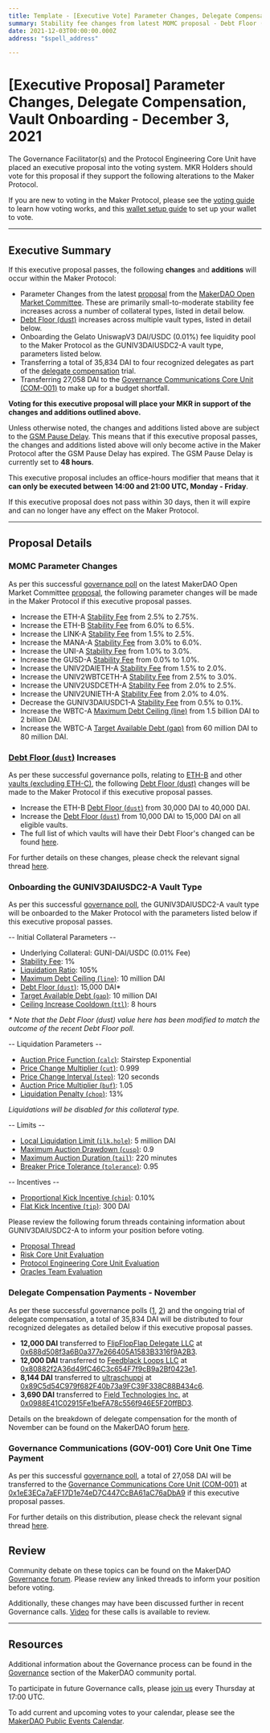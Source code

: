 ```yaml
---
title: Template - [Executive Vote] Parameter Changes, Delegate Compensation, Vault Onboarding - December 3, 2021
summary: Stability fee changes from latest MOMC proposal - Debt Floor (dust) increases - Onboarding UniswapV3 DAI-USDC 0.01% fee pool - Delegate compensation payments - Minor core unit budget transfer - Minor DC-IAM Changes to WBTC-A
date: 2021-12-03T00:00:00.000Z
address: "$spell_address"

---
```

# [Executive Proposal] Parameter Changes, Delegate Compensation, Vault Onboarding - December 3, 2021

The Governance Facilitator(s) and the Protocol Engineering Core Unit have placed an executive proposal into the voting system. MKR Holders should vote for this proposal if they support the following alterations to the Maker Protocol.

If you are new to voting in the Maker Protocol, please see the [voting guide](https://community-development.makerdao.com/en/learn/governance/how-voting-works/) to learn how voting works, and this [wallet setup guide](https://community-development.makerdao.com/en/learn/governance/voting-setup/) to set up your wallet to vote.

---

## Executive Summary

If this executive proposal passes, the following **changes** and **additions** will occur within the Maker Protocol:
- Parameter Changes from the latest [proposal](https://forum.makerdao.com/t/parameter-changes-proposal-ppg-omc-001-2021-11-25/11825/1) from the [MakerDAO Open Market Committee](https://forum.makerdao.com/t/parameter-proposal-group-makerdao-open-market-committee/7355). These are primarily small-to-moderate stability fee increases across a number of collateral types, listed in detail below.
- [Debt Floor (dust)](https://makerdao.world/en/learn/governance/param-debt-floor) increases across multiple vault types, listed in detail below.
- Onboarding the Gelato UniswapV3 DAI/USDC (0.01%) fee liquidity pool to the Maker Protocol as the GUNIV3DAIUSDC2-A vault type, parameters listed below.
- Transferring a total of 35,834 DAI to four recognized delegates as part of the [delegate compensation](https://vote.makerdao.com/polling/QmbvuhYH?network=mainnet#poll-detail) trial.
- Transferring 27,058 DAI to the [Governance Communications Core Unit (COM-001)](https://mips.makerdao.com/mips/details/MIP39c2SP8) to make up for a budget shortfall.

**Voting for this executive proposal will place your MKR in support of the changes and additions outlined above.**

Unless otherwise noted, the changes and additions listed above are subject to the [GSM Pause Delay](https://community-development.makerdao.com/en/learn/governance/param-gsm-pause-delay). This means that if this executive proposal passes, the changes and additions listed above will only become active in the Maker Protocol after the GSM Pause Delay has expired. The GSM Pause Delay is currently set to **48 hours**.

This executive proposal includes an office-hours modifier that means that it **can only be executed between 14:00 and 21:00 UTC, Monday - Friday**.

If this executive proposal does not pass within 30 days, then it will expire and can no longer have any effect on the Maker Protocol.

---

## Proposal Details

### MOMC Parameter Changes

As per this successful [governance poll](https://vote.makerdao.com/polling/QmNqCZGa?network=mainnet#poll-detail) on the latest MakerDAO Open Market Committee [proposal](https://forum.makerdao.com/t/parameter-changes-proposal-ppg-omc-001-2021-11-25/11825), the following parameter changes will be made in the Maker Protocol if this executive proposal passes.
- Increase the ETH-A [Stability Fee](https://makerdao.world/en/learn/governance/param-stability-fee) from 2.5% to 2.75%.
- Increase the ETH-B [Stability Fee](https://makerdao.world/en/learn/governance/param-stability-fee) from 6.0% to 6.5%.
- Increase the LINK-A [Stability Fee](https://makerdao.world/en/learn/governance/param-stability-fee) from 1.5% to 2.5%.
- Increase the MANA-A [Stability Fee](https://makerdao.world/en/learn/governance/param-stability-fee) from 3.0% to 6.0%.
- Increase the UNI-A [Stability Fee](https://makerdao.world/en/learn/governance/param-stability-fee) from 1.0% to 3.0%.
- Increase the GUSD-A [Stability Fee](https://makerdao.world/en/learn/governance/param-stability-fee) from 0.0% to 1.0%.
- Increase the UNIV2DAIETH-A [Stability Fee](https://makerdao.world/en/learn/governance/param-stability-fee) from 1.5% to 2.0%.
- Increase the UNIV2WBTCETH-A [Stability Fee](https://makerdao.world/en/learn/governance/param-stability-fee) from 2.5% to 3.0%.
- Increase the UNIV2USDCETH-A [Stability Fee](https://makerdao.world/en/learn/governance/param-stability-fee) from 2.0% to 2.5%.
- Increase the UNIV2UNIETH-A [Stability Fee](https://makerdao.world/en/learn/governance/param-stability-fee) from 2.0% to 4.0%.
- Decrease the GUNIV3DAIUSDC1-A [Stability Fee](https://makerdao.world/en/learn/governance/param-stability-fee) from 0.5% to 0.1%.
- Increase the WBTC-A [Maximum Debt Ceiling (line)](https://makerdao.world/en/learn/governance/module-dciam) from 1.5 billion DAI to 2 billion DAI.
- Increase the WBTC-A [Target Available Debt (gap)](https://makerdao.world/en/learn/governance/module-dciam) from 60 million DAI to 80 million DAI.

### [Debt Floor (`dust`)](https://makerdao.world/en/learn/governance/param-debt-floor) Increases

As per these successful governance polls, relating to [ETH-B](https://vote.makerdao.com/polling/QmZXnn16?network=mainnet) and other [vaults (excluding ETH-C)](https://vote.makerdao.com/polling/QmUYLPcr?network=mainnet), the following [Debt Floor (dust)](https://makerdao.world/en/learn/governance/param-debt-floor) changes will be made to the Maker Protocol if this executive proposal passes.
- Increase the ETH-B [Debt Floor (`dust`)](https://makerdao.world/en/learn/governance/param-debt-floor) from 30,000 DAI to 40,000 DAI.
- Increase the [Debt Floor (`dust`)](https://makerdao.world/en/learn/governance/param-debt-floor) from 10,000 DAI to 15,000 DAI on all eligible vaults. 
- The full list of which vaults will have their Debt Floor's changed can be found [here](https://docs.google.com/spreadsheets/d/1kpXE7_wNJBljLnRbdxLPTrx2xF86W83xvYX4LYnar0c/edit#gid=0).

For further details on these changes, please check the relevant signal thread [here](https://forum.makerdao.com/t/signal-request-adjusting-dust-parameter-2021-4/11598).

### Onboarding the GUNIV3DAIUSDC2-A Vault Type

As per this successful [governance poll](https://vote.makerdao.com/polling/QmSkHE8T?network=mainnet), the GUNIV3DAIUSDC2-A vault type will be onboarded to the Maker Protocol with the parameters listed below if this executive proposal passes.

-- Initial Collateral Parameters --

* Underlying Collateral: GUNI-DAI/USDC (0.01% Fee)
* [Stability Fee](https://community-development.makerdao.com/en/learn/governance/param-stability-fee): 1%
* [Liquidation Ratio](https://community-development.makerdao.com/en/learn/governance/param-liquidation-ratio): 105%
* [Maximum Debt Ceiling (`line`)](https://makerdao.world/en/learn/governance/module-dciam): 10 million DAI
* [Debt Floor (`dust`)](https://community-development.makerdao.com/en/learn/governance/param-debt-floor): 15,000 DAI*
* [Target Available Debt (`gap`)](https://makerdao.world/en/learn/governance/module-dciam): 10 million DAI
* [Ceiling Increase Cooldown (`ttl`)](https://makerdao.world/en/learn/governance/module-dciam): 8 hours

*\* Note that the Debt Floor (dust) value here has been modified to match the outcome of the recent Debt Floor poll.*

-- Liquidation Parameters --

* [Auction Price Function (`calc`)](https://community-development.makerdao.com/en/learn/governance/param-auction-price-function): Stairstep Exponential
* [Price Change Multiplier (`cut`)](https://community-development.makerdao.com/en/learn/governance/param-auction-price-function): 0.999
* [Price Change Interval (`step`)](https://community-development.makerdao.com/en/learn/governance/param-auction-price-function): 120 seconds
* [Auction Price Multiplier (`buf`)](https://community-development.makerdao.com/en/learn/governance/param-auction-price-multiplier): 1.05
* [Liquidation Penalty (`chop`)](https://community-development.makerdao.com/en/learn/governance/param-liquidation-penalty): 13%

*Liquidations will be disabled for this collateral type.*

-- Limits --

* [Local Liquidation Limit (`ilk.hole`)](https://community-development.makerdao.com/en/learn/governance/param-local-liquidation-limit): 5 million DAI
* [Maximum Auction Drawdown (`cusp`)](https://community-development.makerdao.com/en/learn/governance/param-max-auction-drawdown): 0.9
* [Maximum Auction Duration (`tail`)](https://community-development.makerdao.com/en/learn/governance/param-max-auction-duration): 220 minutes
* [Breaker Price Tolerance (`tolerance`)](https://community-development.makerdao.com/en/learn/governance/param-breaker-price-tolerance): 0.95

-- Incentives --

* [Proportional Kick Incentive (`chip`)](https://community-development.makerdao.com/en/learn/governance/param-proportional-kick-incentive): 0.10%
* [Flat Kick Incentive (`tip`)](https://community-development.makerdao.com/en/learn/governance/param-flat-kick-incentive): 300 DAI

Please review the following forum threads containing information about GUNIV3DAIUSDC2-A to inform your position before voting.
* [Proposal Thread](https://forum.makerdao.com/t/g-uni-dai-usdc-0-01-tier-onboard-g-uni-for-univ3s-new-0-01-fee-tier/11738)
* [Risk Core Unit Evaluation](https://forum.makerdao.com/t/g-uni-dai-usdc-collateral-onboarding-risk-evaluation/9719)
* [Protocol Engineering Core Unit Evaluation](https://forum.makerdao.com/t/guni-dai-usdc-erc20-token-smart-contract-technical-assessment/9139)
* [Oracles Team Evaluation](https://forum.makerdao.com/t/guni-dai-usdc-collateral-onboarding-oracle-assessment-mip10c3-sp41/10268)

### Delegate Compensation Payments - November

As per these successful governance polls ([1](https://vote.makerdao.com/polling/QmPCbBu3?network=mainnet), [2](https://vote.makerdao.com/polling/QmbvuhYH?network=mainnet#poll-detail)) and the ongoing trial of delegate compensation, a total of 35,834 DAI will be distributed to four recognized delegates as detailed below if this executive proposal passes.

- **12,000 DAI** transferred to [FlipFlopFlap Delegate LLC](https://vote.makerdao.com/address/0xaf8aa6846539033eaf0c3ca4c9c7373e370e039b?network=mainnet) at [0x688d508f3a6B0a377e266405A1583B3316f9A2B3](https://etherscan.io/address/0x688d508f3a6B0a377e266405A1583B3316f9A2B3).
- **12,000 DAI** transferred to [Feedblack Loops LLC](https://vote.makerdao.com/address/0x845b36e1e4f41a361dd711bda8ea239bf191fe95?network=mainnet) at [0x80882f2A36d49fC46C3c654F7f9cB9a2Bf0423e1](https://etherscan.io/address/0x80882f2A36d49fC46C3c654F7f9cB9a2Bf0423e1).
- **8,144 DAI** transferred to [ultraschuppi](https://vote.makerdao.com/address/0xb21e535fb349e4ef0520318acfe589e174b0126b?network=mainnet) at [0x89C5d54C979f682F40b73a9FC39F338C88B434c6](https://etherscan.io/address/0x89C5d54C979f682F40b73a9FC39F338C88B434c6).
- **3,690 DAI** transferred to [Field Technologies Inc.](https://vote.makerdao.com/address/0xad2fda5f6ce305d2ced380fdfa791b6a26e7f281?network=mainnet) at [0x0988E41C02915Fe1beFA78c556f946E5F20ffBD3](https://etherscan.io/address/0x0988E41C02915Fe1beFA78c556f946E5F20ffBD3).

Details on the breakdown of delegate compensation for the month of November can be found on the MakerDAO forum [here](https://forum.makerdao.com/t/delegate-compensation-breakdown-november-2021/11979).

### Governance Communications (GOV-001) Core Unit One Time Payment

As per this successful [governance poll](https://vote.makerdao.com/polling/Qmc7Necw?network=mainnet#poll-detail), a total of 27,058 DAI will be transferred to the [Governance Communications Core Unit (COM-001)](https://mips.makerdao.com/mips/details/MIP39c2SP8) at [0x1eE3ECa7aEF17D1e74eD7C447CcBA61aC76aDbA9](https://etherscan.io/address/0x1eE3ECa7aEF17D1e74eD7C447CcBA61aC76aDbA9) if this executive proposal passes.

For further details on this distribution, please check the relevant signal thread [here](https://forum.makerdao.com/t/signal-request-one-time-payment-to-com-001-to-cover-missing-dssvest-funds/11685).

## Review

Community debate on these topics can be found on the MakerDAO [Governance forum](https://forum.makerdao.com/). Please review any linked threads to inform your position before voting.

Additionally, these changes may have been discussed further in recent Governance calls. [Video](https://www.youtube.com/playlist?list=PLLzkWCj8ywWNq5-90-Id6VPSsrk4OWVan) for these calls is available to review.

---

## Resources

Additional information about the Governance process can be found in the [Governance](https://community-development.makerdao.com/en/learn/governance) section of the MakerDAO community portal.

To participate in future Governance calls, please [join us](https://github.com/makerdao/community/tree/master/governance/governance-and-risk-meetings) every Thursday at 17:00 UTC.

To add current and upcoming votes to your calendar, please see the [MakerDAO Public Events Calendar](https://calendar.google.com/calendar/embed?src=makerdao.com_3efhm2ghipksegl009ktniomdk%40group.calendar.google.com&ctz=UTC&mode=week&showCalendars=0&showPrint=0).
